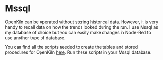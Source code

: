 # Mssql #

OpenKiln can be operated without storing historical data. However, it is very handy to recall data on how the trends looked during the run. I use Mssql as my database of choice but you can easily make changes in Node-Red to use another type of database.

You can find all the scripts needed to create the tables and stored procedures for OpenKiln [here](/Source/Mssql/Scripts). Run these scripts in your Mssql database.